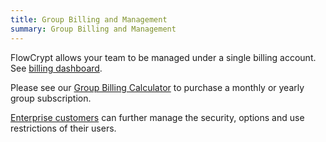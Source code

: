 ```yaml
---
title: Group Billing and Management
summary: Group Billing and Management
---
```


FlowCrypt allows your team to be managed under a single billing account. See [billing dashboard](https://flowcrypt.com/billing?page=dashboard).

Please see our <a href="https://flowcrypt.com/billing">Group Billing Calculator</a> to purchase a monthly or yearly group subscription.

[Enterprise customers](enterprise.html) can further manage the security, options and use restrictions of their users.
